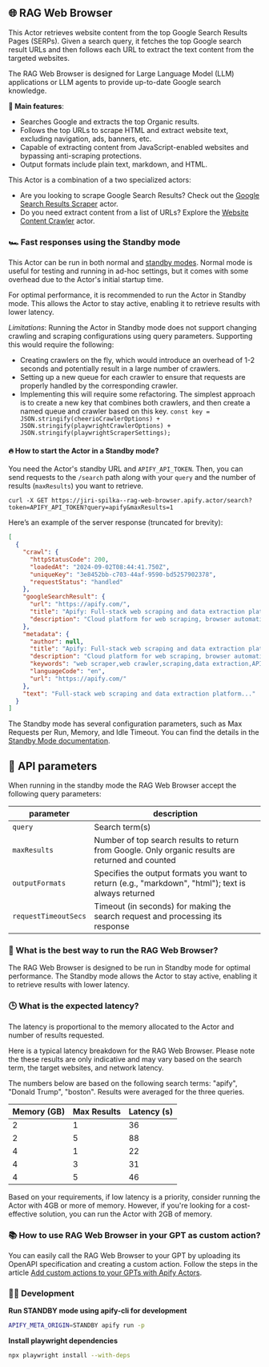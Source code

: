 ## 🌐 RAG Web Browser

This Actor retrieves website content from the top Google Search Results Pages (SERPs).
Given a search query, it fetches the top Google search result URLs and then follows each URL to extract the text content from the targeted websites.

The RAG Web Browser is designed for Large Language Model (LLM) applications or LLM agents to provide up-to-date Google search knowledge.

**🚀 Main features**:
- Searches Google and extracts the top Organic results.
- Follows the top URLs to scrape HTML and extract website text, excluding navigation, ads, banners, etc.
- Capable of extracting content from JavaScript-enabled websites and bypassing anti-scraping protections.
- Output formats include plain text, markdown, and HTML.

This Actor is a combination of a two specialized actors:
- Are you looking to scrape Google Search Results? Check out the [Google Search Results Scraper](https://apify.com/apify/google-search-scraper) actor.
- Do you need extract content from a list of URLs? Explore the [Website Content Crawler](https://apify.com/apify/website-content-crawler) actor.

### 🏎️ Fast responses using the Standby mode

This Actor can be run in both normal and [standby modes](https://docs.apify.com/platform/actors/running/standby).
Normal mode is useful for testing and running in ad-hoc settings, but it comes with some overhead due to the Actor's initial startup time.

For optimal performance, it is recommended to run the Actor in Standby mode.
This allows the Actor to stay active, enabling it to retrieve results with lower latency.

*Limitations*: Running the Actor in Standby mode does not support changing crawling and scraping configurations using query parameters.
Supporting this would require the following:
- Creating crawlers on the fly, which would introduce an overhead of 1-2 seconds and potentially result in a large number of crawlers.
- Setting up a new queue for each crawler to ensure that requests are properly handled by the corresponding crawler.
- Implementing this will require some refactoring. The simplest approach is to create a new key that combines both crawlers, and then create a named queue and crawler based on this key.
  `const key = JSON.stringify(cheerioCrawlerOptions) + JSON.stringify(playwrightCrawlerOptions) + JSON.stringify(playwrightScraperSettings);`

#### 🔥 How to start the Actor in a Standby mode?

You need the Actor's standby URL and `APIFY_API_TOKEN`.
Then, you can send requests to the `/search` path along with your `query` and the number of results (`maxResults`) you want to retrieve.

```shell
curl -X GET https://jiri-spilka--rag-web-browser.apify.actor/search?token=APIFY_API_TOKEN?query=apify&maxResults=1
```

Here’s an example of the server response (truncated for brevity):
```json
[
  {
    "crawl": {
      "httpStatusCode": 200,
      "loadedAt": "2024-09-02T08:44:41.750Z",
      "uniqueKey": "3e8452bb-c703-44af-9590-bd5257902378",
      "requestStatus": "handled"
    },
    "googleSearchResult": {
      "url": "https://apify.com/",
      "title": "Apify: Full-stack web scraping and data extraction platform",
      "description": "Cloud platform for web scraping, browser automation, and data for AI...."
    },
    "metadata": {
      "author": null,
      "title": "Apify: Full-stack web scraping and data extraction platform",
      "description": "Cloud platform for web scraping, browser automation, and data for AI....",
      "keywords": "web scraper,web crawler,scraping,data extraction,API",
      "languageCode": "en",
      "url": "https://apify.com/"
    },
    "text": "Full-stack web scraping and data extraction platform..."
  }
]
```

The Standby mode has several configuration parameters, such as Max Requests per Run, Memory, and Idle Timeout.
You can find the details in the [Standby Mode documentation](https://docs.apify.com/platform/actors/running/standby#how-do-i-customize-standby-configuration).

## 📧 API parameters

When running in the standby mode the RAG Web Browser accept the following query parameters:

| parameter            | description                                                                                          |
|----------------------|------------------------------------------------------------------------------------------------------|
| `query`              | Search term(s)                                                                                       |
| `maxResults`         | Number of top search results to return from Google. Only organic results are returned and counted    |
| `outputFormats`      | Specifies the output formats you want to return (e.g., "markdown", "html"); text is always returned  |
| `requestTimeoutSecs` | Timeout (in seconds) for making the search request and processing its response                       |


### 🏃 What is the best way to run the RAG Web Browser?

The RAG Web Browser is designed to be run in Standby mode for optimal performance.
The Standby mode allows the Actor to stay active, enabling it to retrieve results with lower latency.

### 🕒 What is the expected latency?

The latency is proportional to the memory allocated to the Actor and number of results requested.

Here is a typical latency breakdown for the RAG Web Browser.
Please note the these results are only indicative and may vary based on the search term, the target websites,
and network latency.

The numbers below are based on the following search terms: "apify", "Donald Trump", "boston".
Results were averaged for the three queries.

| Memory (GB) | Max Results | Latency (s) |
|-------------|-------------|-------------|
| 2           | 1           | 36          |
| 2           | 5           | 88          |
| 4           | 1           | 22          |
| 4           | 3           | 31          |
| 4           | 5           | 46          |

Based on your requirements, if low latency is a priority, consider running the Actor with 4GB or more of memory.
However, if you're looking for a cost-effective solution, you can run the Actor with 2GB of memory.

### 📚 How to use RAG Web Browser in your GPT as custom action?

You can easily call the RAG Web Browser to your GPT by uploading its OpenAPI specification and creating a custom action.
Follow the steps in the article [Add custom actions to your GPTs with Apify Actors](https://blog.apify.com/add-custom-actions-to-your-gpts/).

### 👷🏼 Development

**Run STANDBY mode using apify-cli for development**
```bash
APIFY_META_ORIGIN=STANDBY apify run -p
```

**Install playwright dependencies**
```bash
npx playwright install --with-deps
```
